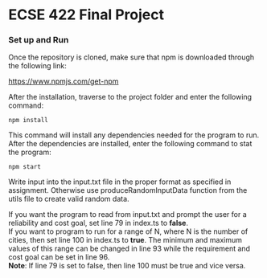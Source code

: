 # ECSE 422 Final Project

### Set up and Run

Once the repository is cloned, make sure that npm is downloaded through the following link:

https://www.npmjs.com/get-npm

After the installation, traverse to the project folder and enter the following command:
```
npm install
```
This command will install any dependencies needed for the program to run.
After the dependencies are installed, enter the following command to stat the program:

```
npm start
```
Write input into the input.txt file in the proper format as specified in assignment.
Otherwise use produceRandomInputData function from the utils file to create valid
random data.  

  
If you want the program to read from input.txt and prompt the user for a reliability and cost goal, set line 79 in index.ts to **false**.  
If you want to program to run for a range of N, where N is the number of cities, then set line 100 in index.ts to **true**. The minimum and maximum values of this range can be changed in line 93 while the requirement and cost goal can be set in line 96.  
**Note**: If line 79 is set to false, then line 100 must be true and vice versa.
